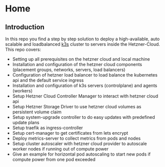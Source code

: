 # Home

## Introduction
In this repo you find a step by step solution to deploy a high-available, auto scalable and loadbalanced [k3s](https://k3s.io/) cluster to servers inside the Hetzner-Cloud.  
This repo covers:

  * Setting up all prerequisites on the hetzner cloud and local machine
  * Installation and configuration of the hetzner cloud components (placement groups, networks, servers, load balancers)
  * Configuration of hetzner load balancer to load balance the kubernetes api and the default service ingress
  * Installation and configuration of k3s servers (controlplane) and agents (workers)
  * Setup Hetzner Cloud Controller Manager to interact with hetzner cloud api
  * Setup Hetzner Storage Driver to use hetzner cloud volumes as persistent volume claim
  * Setup system-upgrade controller to do easy updates with predefined update plans
  * Setup traefik as ingress-controller
  * Setup cert-manager to get certificates from lets encrypt
  * Deploy metrics-server to collect metrics from pods and nodes
  * Setup cluster autoscaler with hetzner cloud provider to autoscale worker nodes if running out of compute power
  * Give an example for horizontal pod autoscaling to start new pods if compute power from one pod exceeded